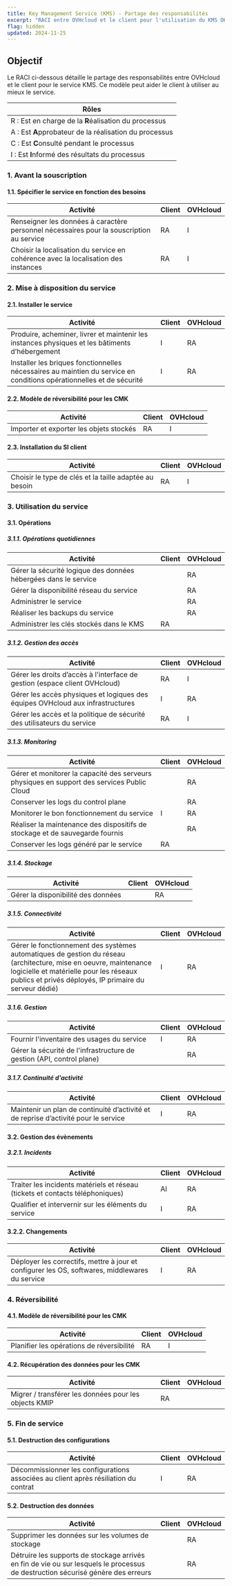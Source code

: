 ```yaml
---
title: Key Management Service (KMS) - Partage des responsabilités
excerpt: "RACI entre OVHcloud et le client pour l'utilisation du KMS OHcloud"
flag: hidden
updated: 2024-11-25
---
```


## Objectif

Le RACI ci-dessous détaille le partage des responsabilités entre OVHcloud et le client pour le service KMS. Ce modèle peut aider le client à utiliser au mieux le service.

| Rôles |
| --- |
|R : Est en charge de la **R**éalisation du processus|
|A : Est **A**pprobateur de la réalisation du processus|
|C : Est **C**onsulté pendant le processus|
|I : Est **I**nformé des résultats du processus|

### 1. Avant la souscription

#### 1.1. Spécifier le service en fonction des besoins

| **Activité** | **Client** | **OVHcloud** |
| --- | --- | --- |
| Renseigner les données à caractère personnel nécessaires pour la souscription au service | RA | I |
| Choisir la localisation du service en cohérence avec la localisation des instances | RA | I |

### 2. Mise à disposition du service

#### 2.1. Installer le service

| **Activité** | **Client** | **OVHcloud** |
| --- | --- | --- |
| Produire, acheminer, livrer et maintenir les instances physiques et les bâtiments d’hébergement | I | RA |
| Installer les briques fonctionnelles nécessaires au maintien du service en conditions opérationnelles et de sécurité | I | RA |

#### 2.2. Modèle de réversibilité pour les CMK

| **Activité** | **Client** | **OVHcloud** |
| --- | --- | --- |
| Importer et exporter les objets stockés | RA | I |

#### 2.3. Installation du SI client

| **Activité** | **Client** | **OVHcloud** |
| --- | --- | --- |
| Choisir le type de clés et la taille adaptée au besoin | RA | I |

### 3. Utilisation du service

#### 3.1. Opérations

##### **3.1.1. Opérations quotidiennes**

| **Activité** | **Client** | **OVHcloud** |
| --- | --- | --- |
| Gérer la sécurité logique des données hébergées dans le service | | RA |
| Gérer la disponibilité réseau du service |  | RA |
| Administrer le service |  | RA  |
| Réaliser les backups du service |  | RA |
| Administrer les clés stockés dans le KMS | RA |  |

##### **3.1.2. Gestion des accès**

| **Activité** | **Client** | **OVHcloud** |
| --- | --- | --- |
| Gérer les droits d’accès à l'interface de gestion (espace client OVHcloud) | RA | I |
| Gérer les accès physiques et logiques des équipes OVHcloud aux infrastructures | I | RA |
| Gérer les accès et la politique de sécurité des utilisateurs du service | RA | I |

##### **3.1.3. Monitoring**

| **Activité** | **Client** | **OVHcloud** |
| --- | --- | --- |
| Gérer et monitorer la capacité des serveurs physiques en support des services Public Cloud |  | RA |
| Conserver les logs du control plane |  | RA |
| Monitorer le bon fonctionnement du service | I | RA |
| Réaliser la maintenance des dispositifs de stockage et de sauvegarde fournis |  | RA |
| Conserver les logs généré par le service | RA |  |

##### **3.1.4. Stockage**

| **Activité** | **Client** | **OVHcloud** |
| --- | --- | --- |
| Gérer la disponibilité des données |  | RA |

##### **3.1.5. Connectivité**

| **Activité** | **Client** | **OVHcloud** |
| --- | --- | --- |
| Gérer le fonctionnement des systèmes automatiques de gestion du réseau (architecture, mise en oeuvre, maintenance logicielle et matérielle pour les réseaux publics et privés déployés, IP primaire du serveur dédié) | I | RA |

##### **3.1.6. Gestion**

| **Activité** | **Client** | **OVHcloud** |
| --- | --- | --- |
| Fournir l'inventaire des usages du service | I | RA |
| Gérer la sécurité de l'infrastructure de gestion (API, control plane) |   | RA |

##### **3.1.7. Continuité d'activité**

| **Activité** | **Client** | **OVHcloud** |
| --- | --- | --- |
| Maintenir un plan de continuité d’activité et de reprise d’activité pour le service | I | RA |

#### 3.2. Gestion des évènements

##### **3.2.1. Incidents**

| **Activité** | **Client** | **OVHcloud** |
| --- | --- | --- |
| Traiter les incidents matériels et réseau (tickets et contacts téléphoniques) | AI | RA |
| Qualifier et intervernir sur les éléments du service | I | RA |

#### **3.2.2. Changements**

| **Activité** | **Client** | **OVHcloud** |
| --- | --- | --- |
| Déployer les correctifs, mettre à jour et configurer les OS, softwares, middlewares du service | I | RA |

### 4. Réversibilité

#### 4.1. Modèle de réversibilité pour les CMK

| **Activité** | **Client** | **OVHcloud** |
| --- | --- | --- |
| Planifier les opérations de réversibilité | RA | I |

#### 4.2. Récupération des données pour les CMK

| **Activité** | **Client** | **OVHcloud** |
| --- | --- | --- |
| Migrer / transférer les données pour les objects KMIP | RA |  |

### 5. Fin de service

#### 5.1. Destruction des configurations

| **Activité** | **Client** | **OVHcloud** |
| --- | --- | --- |
| Décommissionner les configurations associées au client après résiliation du contrat | I | RA |

#### 5.2. Destruction des données

| **Activité** | **Client** | **OVHcloud** |
| --- | --- | --- |
| Supprimer les données sur les volumes de stockage |  | RA |
| Détruire les supports de stockage arrivés en fin de vie ou sur lesquels le processus de destruction sécurisé génère des erreurs |  | RA |

